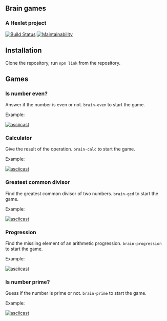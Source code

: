 ## Brain games
### A Hexlet project

[![Build Status](https://travis-ci.org/Cred1Tor/backend-project-lvl1.svg?branch=master)](https://travis-ci.org/Cred1Tor/backend-project-lvl1) [![Maintainability](https://api.codeclimate.com/v1/badges/46dfcdeb14b9cfbb17e6/maintainability)](https://codeclimate.com/github/Cred1Tor/backend-project-lvl1/maintainability)

## Installation

Clone the repository, run `npm link` from the repository.

## Games

### Is number even?

Answer if the number is even or not.
`brain-even` to start the game.

Example:

[![asciicast](https://asciinema.org/a/6gLcQE6lJBssFcgOofGnXNN3A.svg)](https://asciinema.org/a/6gLcQE6lJBssFcgOofGnXNN3A)

### Calculator

Give the result of the operation.
`brain-calc` to start the game.

Example:

[![asciicast](https://asciinema.org/a/ARM1Z8MnXghWofyua0KiTSsgn.svg)](https://asciinema.org/a/ARM1Z8MnXghWofyua0KiTSsgn)

### Greatest common divisor

Find the greatest common divisor of two numbers.
`brain-gcd` to start the game.

Example:

[![asciicast](https://asciinema.org/a/Hllw2kZNUrtQRRbVNvPkWfrcn.svg)](https://asciinema.org/a/Hllw2kZNUrtQRRbVNvPkWfrcn)

### Progression

Find the missiing element of an arithmetic progression.
`brain-progression` to start the game.

Example:

[![asciicast](https://asciinema.org/a/PM2itJexQxKtcPM6SD0egjFsC.svg)](https://asciinema.org/a/PM2itJexQxKtcPM6SD0egjFsC)

### Is number prime?

Guess if the number is prime or not.
`brain-prime` to start the game.

Example:

[![asciicast](https://asciinema.org/a/1O08Do5vXei1vcPFKFnwJ2MY6.svg)](https://asciinema.org/a/1O08Do5vXei1vcPFKFnwJ2MY6)